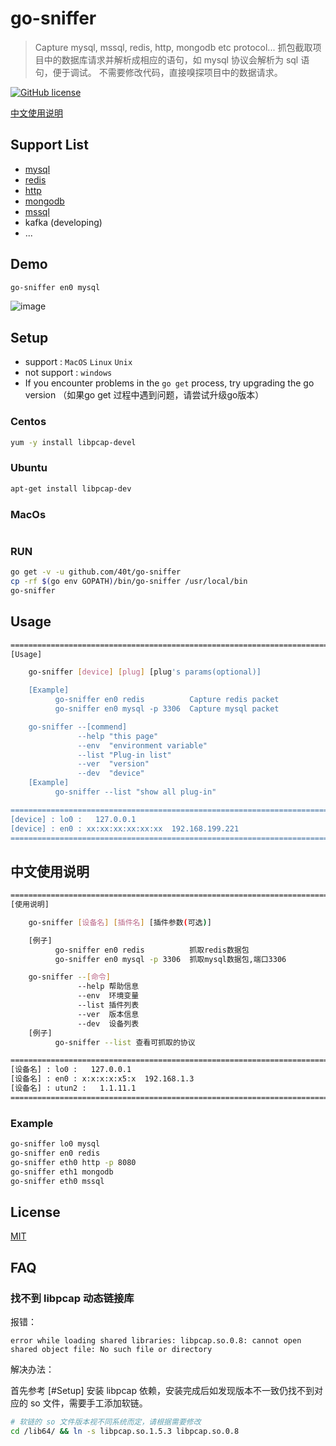 
# go-sniffer

> Capture mysql, mssql, redis, http, mongodb etc protocol...
> 抓包截取项目中的数据库请求并解析成相应的语句，如 mysql 协议会解析为 sql 语句，便于调试。
> 不需要修改代码，直接嗅探项目中的数据请求。

[![GitHub license](https://img.shields.io/github/license/40t/go-sniffer.svg?style=popout-square)](https://github.com/40t/go-sniffer/blob/master/LICENSE)

[中文使用说明](#中文使用说明)

## Support List

- [mysql](#mysql)
- [redis](#redis)
- [http](#http)
- [mongodb](#mongodb)
- [mssql](#mssql)
- kafka (developing)
- ...

## Demo

``` bash
go-sniffer en0 mysql
```

![image](https://github.com/40t/go-sniffer/raw/master/images/demo.gif)

## Setup

- support : `MacOS` `Linux` `Unix`
- not support : `windows`
- If you encounter problems in the `go get` process, try upgrading the go version （如果go get 过程中遇到问题，请尝试升级go版本）

### Centos

``` bash
yum -y install libpcap-devel
```

### Ubuntu

``` bash
apt-get install libpcap-dev
```

### MacOs

``` bash

```

### RUN

``` bash
go get -v -u github.com/40t/go-sniffer
cp -rf $(go env GOPATH)/bin/go-sniffer /usr/local/bin
go-sniffer
```

## Usage

``` bash
==================================================================================
[Usage]

    go-sniffer [device] [plug] [plug's params(optional)]

    [Example]
          go-sniffer en0 redis          Capture redis packet
          go-sniffer en0 mysql -p 3306  Capture mysql packet

    go-sniffer --[commend]
               --help "this page"
               --env  "environment variable"
               --list "Plug-in list"
               --ver  "version"
               --dev  "device"
    [Example]
          go-sniffer --list "show all plug-in"

==================================================================================
[device] : lo0 :   127.0.0.1
[device] : en0 : xx:xx:xx:xx:xx:xx  192.168.199.221
==================================================================================
```

## 中文使用说明

``` bash
=======================================================================
[使用说明]

    go-sniffer [设备名] [插件名] [插件参数(可选)]

    [例子]
          go-sniffer en0 redis          抓取redis数据包
          go-sniffer en0 mysql -p 3306  抓取mysql数据包,端口3306

    go-sniffer --[命令]
               --help 帮助信息
               --env  环境变量
               --list 插件列表
               --ver  版本信息
               --dev  设备列表
    [例子]
          go-sniffer --list 查看可抓取的协议

=======================================================================
[设备名] : lo0 :   127.0.0.1
[设备名] : en0 : x:x:x:x:x5:x  192.168.1.3
[设备名] : utun2 :   1.1.11.1
=======================================================================
```

### Example

``` bash
go-sniffer lo0 mysql
go-sniffer en0 redis
go-sniffer eth0 http -p 8080
go-sniffer eth1 mongodb
go-sniffer eth0 mssql
```

## License

[MIT](http://opensource.org/licenses/MIT)

## FAQ

### 找不到 libpcap 动态链接库

报错：

```text
error while loading shared libraries: libpcap.so.0.8: cannot open shared object file: No such file or directory
```

解决办法：

首先参考 [#Setup] 安装 libpcap 依赖，安装完成后如发现版本不一致仍找不到对应的 so 文件，需要手工添加软链。

```bash
# 软链的 so 文件版本视不同系统而定，请根据需要修改
cd /lib64/ && ln -s libpcap.so.1.5.3 libpcap.so.0.8
```
